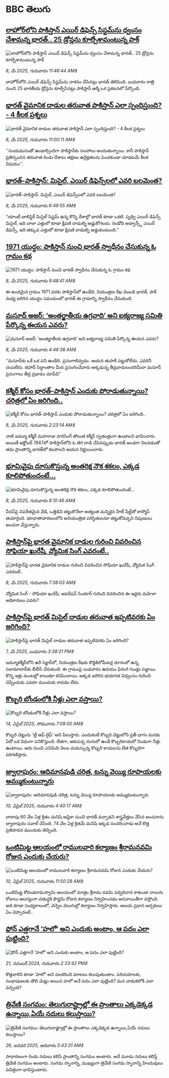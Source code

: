 # BBC తెలుగు## [లాహోర్‌లోని పాకిస్తాన్ ఎయిర్ డిఫెన్స్ సిస్టమ్‌ను ధ్వంసం చేశామన్న భారత్..  25 డ్రోన్లను కూల్చేశామంటున్న పాక్](https://www.bbc.com/telugu/articles/ckg4jn8den8o?at_campaign=githubrss)![లాహోర్‌లోని పాకిస్తాన్ ఎయిర్ డిఫెన్స్ సిస్టమ్‌ను ధ్వంసం చేశామన్న భారత్..  25 డ్రోన్లను కూల్చేశామంటున్న పాక్](https://ichef.bbci.co.uk/ace/standard/240/cpsprodpb/82b5/live/ecc3a6c0-2c01-11f0-8f57-b7237f6a66e6.jpg)_8, మే 2025, గురువారం 11:46:44 AMకి_లాహోర్‌లోని ఎయిర్ డిఫెన్స్ సిస్టమ్‌ను నాశనం చేసినట్లు భారత్ తెలిపింది. బుధవారం రాత్రి నుంచి 25 భారతీయ డ్రోన్లను కూల్చేసినట్లు పాకిస్తాన్ ఆర్మీ ఒక ప్రకటనలో పేర్కొంది.## [భారత్ వైమానిక దాడుల తరువాత పాకిస్తాన్ ఎలా స్పందిస్తుంది? - 4 కీలక ప్రశ్నలు ](https://www.bbc.com/telugu/articles/cp8dn1nv17ro?at_campaign=githubrss)![భారత్ వైమానిక దాడుల తరువాత పాకిస్తాన్ ఎలా స్పందిస్తుంది? - 4 కీలక ప్రశ్నలు ](https://ichef.bbci.co.uk/ace/standard/240/cpsprodpb/b7b8/live/5ea83c60-2bee-11f0-8ff1-59f5dcf8e9f5.jpg)_8, మే 2025, గురువారం 11:00:11 AMకి_''సంయమనంతో ఉండాల్సిందిగా పాకిస్తాన్‌కు సలహాలు అందుతున్నాయి. కానీ పాకిస్తాన్ ప్రతిస్పందన తరువాత రెండు దేశాలు తక్షణం ఉద్రిక్తతలను పెంచకుండా చూడటమే కీలక విషయం''.## [భారత్-పాకిస్తాన్‌: మిసైల్, ఎయిర్ డిఫెన్స్‌లలో ఎవరి బలమెంత?](https://www.bbc.com/telugu/articles/c3eve21245go?at_campaign=githubrss)![భారత్-పాకిస్తాన్‌: మిసైల్, ఎయిర్ డిఫెన్స్‌లలో ఎవరి బలమెంత?](https://ichef.bbci.co.uk/ace/standard/240/cpsprodpb/3566/live/1f773d70-2b58-11f0-8c16-31e1ca5e1201.jpg)_8, మే 2025, గురువారం 6:49:55 AMకి_“యాంటీ బాలిస్టిక్ మిసైల్ సిస్టమ్ ఉన్న కొన్ని దేశాల్లో భారత్ కూడా ఒకటి. పృథ్వి ఎయిర్ డిఫెన్స్ మిసైల్, ఇది చాలా ఎత్తులో కూడా క్షిపణి దాడుల్ని అడ్డుకోగలదు.  రెండోది అడ్వాన్స్డ్ ఎయిర్ డిఫెన్స్, ఇది తక్కువ ఎత్తులో కూడా క్షిపణి దాడుల్ని అడ్డుకుంటుంది.’’## [1971 యుద్ధం: పాకిస్తాన్ నుంచి భారత్ స్వాధీనం చేసుకున్న ఓ గ్రామం కథ](https://www.bbc.com/telugu/articles/ce3982l7300o?at_campaign=githubrss)![1971 యుద్ధం: పాకిస్తాన్ నుంచి భారత్ స్వాధీనం చేసుకున్న ఓ గ్రామం కథ](https://ichef.bbci.co.uk/ace/standard/240/cpsprodpb/e50c/live/61230060-2bee-11f0-b26b-ab62c890638b.jpg)_8, మే 2025, గురువారం 9:48:41 AMకి_ఈ అందమైన గ్రామం 1971 వరకు పాకిస్తాన్‌లో ఉండేది. నియంత్రణ రేఖ వెంబడి భారత్, పాక్ మధ్య జరిగిన యుద్ధం సమయంలో భారత్ ఈ గ్రామాన్ని స్వాధీనం చేసుకుంది.## [మసూద్ అజర్: ‘అంతర్జాతీయ ఉగ్రవాది’ అని ఐక్యరాజ్య సమితి పేర్కొన్న ఈయన ఎవరు? ](https://www.bbc.com/telugu/articles/c3evegpke85o?at_campaign=githubrss)![మసూద్ అజర్: ‘అంతర్జాతీయ ఉగ్రవాది’ అని ఐక్యరాజ్య సమితి పేర్కొన్న ఈయన ఎవరు? ](https://ichef.bbci.co.uk/ace/standard/240/cpsprodpb/0d3a/live/9ca1d630-2ba7-11f0-a6c0-cdbcee3bb103.jpg)_8, మే 2025, గురువారం 4:46:38 AMకి_‘‘మసూద్‌కు ఒకే ఒక పని ఉండేది. ప్రసంగాలివ్వడం. ఆయన తుపాకీ పట్టుకోలేదు. ఎవరినీ చంపలేదు. జిహాద్ సిద్ధాంతాల మీద ప్రసంగించేవారు అక్కడున్న తీవ్రవాదులందరిమీదా మసూద్ ప్రసంగాలు తీవ్ర ప్రభావం చూపేవి’’## [కశ్మీర్ కోసం భారత్-పాకిస్తాన్ ఎందుకు పోరాడుతున్నాయి? చరిత్రలో ఏం జరిగింది..](https://www.bbc.com/telugu/articles/cvgng3qzp1yo?at_campaign=githubrss)![కశ్మీర్ కోసం భారత్-పాకిస్తాన్ ఎందుకు పోరాడుతున్నాయి? చరిత్రలో ఏం జరిగింది..](https://ichef.bbci.co.uk/ace/standard/240/cpsprodpb/0aec/live/1e42fe60-2bb4-11f0-8f57-b7237f6a66e6.jpg)_8, మే 2025, గురువారం 2:23:14 AMకి_నాటి జమ్మూ కశ్మీర్ మహరాజు హరిసింగ్ తొలుత కశ్మీర్ స్వతంత్రంగా ఉండాలని భావించారు. అయితే అక్టోబర్ 1947లో పాకిస్తాన్‌లోని ఓ తెగ దాడి చేసినప్పుడు భారత్ అండగా నిలవడంతో తమ ప్రాంతాన్ని భారత్‌లో కలపాలని ఆయన నిర్ణయించారు.## [భూమివైపు దూసుకొస్తున్న అంతరిక్ష నౌక శకలం, ఎక్కడ కూలిపోతుందంటే...](https://www.bbc.com/telugu/articles/cqj7lr40nddo?at_campaign=githubrss)![భూమివైపు దూసుకొస్తున్న అంతరిక్ష నౌక శకలం, ఎక్కడ కూలిపోతుందంటే...](https://ichef.bbci.co.uk/ace/standard/240/cpsprodpb/176a/live/1563e380-2bdd-11f0-aa58-09138366324e.jpg)_8, మే 2025, గురువారం 8:10:46 AMకి_వీనస్‌పై విపరీతమైన వేడి, ఒత్తిడిని తట్టుకొనేలా అత్యంత మన్నికైన హీట్ షీల్డ్‌తో కాస్మోస్ తయారైంది. భూవాతావారణంలోని అనియంత్రిత‌ పరిస్థితులనూ తట్టుకోవచ్చని నిపుణులు అంచనా వేస్తున్నారు.## [పాకిస్తాన్‌పై భారత వైమానిక దాడుల గురించి వివరించిన సోఫియా ఖురేషీ, వ్యోమిక సింగ్ ఎవరంటే..](https://www.bbc.com/telugu/articles/cy4ky3z5825o?at_campaign=githubrss)![పాకిస్తాన్‌పై భారత వైమానిక దాడుల గురించి వివరించిన సోఫియా ఖురేషీ, వ్యోమిక సింగ్ ఎవరంటే..](https://ichef.bbci.co.uk/ace/standard/240/cpsprodpb/7942/live/01d27500-2bda-11f0-8ff1-59f5dcf8e9f5.jpg)_8, మే 2025, గురువారం 7:38:03 AMకి_వ్యోమిక సింగ్ - సోఫియా ఖురేషీ: ఆపరేషన్ సిందూర్ గురించి వివరించిన ఈ ఇద్దరు మహిళా అధికారులు ఎవరు?## [పాకిస్తాన్‌పై భారత్ మిసైల్ దాడుల తరువాత ఇప్పటివరకు ఏం జరిగింది?](https://www.bbc.com/telugu/articles/cddedp791d4o?at_campaign=githubrss)![పాకిస్తాన్‌పై భారత్ మిసైల్ దాడుల తరువాత ఇప్పటివరకు ఏం జరిగింది?](https://ichef.bbci.co.uk/ace/standard/240/cpsprodpb/22f5/live/f512a250-2ba6-11f0-a6c0-cdbcee3bb103.jpg)_7, మే 2025, బుధవారం 3:38:21 PMకి_జమ్మూకశ్మీర్‌లోని ఉరీ సెక్టార్‌లో, నియంత్రణ రేఖకు కొద్దికిలోమీటర్ల దూరంలో ఉన్న సలామాబాద్‌కు బీబీసీ చేరుకుంది. ఈ గ్రామంపై బుధవారం ఉదయం ఫిరంగి గుండ్లు పడ్డాయి. కొన్ని ఇళ్లు మంటల్లో కాలుతూ కనిపించాయి. అక్కడ జరిగిన భయానక విధ్వంసం గురించి చెప్పేందుకు ఎవరూ ముందుకు రావడం లేదు.## [కొబ్బరి బోండంలోకి నీళ్లు ఎలా వస్తాయి?](https://www.bbc.com/telugu/articles/czjn4mzxxy8o?at_campaign=githubrss)![కొబ్బరి బోండంలోకి నీళ్లు ఎలా వస్తాయి?](https://ichef.bbci.co.uk/ace/standard/240/cpsprodpb/46c5/live/684a55e0-18fd-11f0-8b11-7756b7b808cc.jpg)_14, ఏప్రిల్ 2025, సోమవారం 7:09:00 AMకి_కొబ్బరి చెట్టును 'ట్రీ ఆఫ్ లైఫ్' అని పిలుస్తారు. ఎందుకంటే కొబ్బరి చెట్టులోని ప్రతీ భాగం మనకు ఏదో ఒక విధంగా పనికొస్తుంది. లేతగా, ఆకుపచ్చ రంగులో ఉండే కొబ్బరికాయలో నిండుగా నీళ్లు ఉంటాయి. ఆరు నుంచి ఎనిమిది నెలల వయస్సున్న కొబ్బరి కాయలను లేత కొబ్బరిగా పరిగణిస్తారు.## [జ్వాలాపురం: ఆదిమానవుడి చరిత్ర, టన్ను వెయ్యి రూపాయలకు అమ్ముకుంటున్నారు ](https://www.bbc.com/telugu/articles/creqqnwdd5qo?at_campaign=githubrss)![జ్వాలాపురం: ఆదిమానవుడి చరిత్ర, టన్ను వెయ్యి రూపాయలకు అమ్ముకుంటున్నారు ](https://ichef.bbci.co.uk/ace/standard/240/cpsprodpb/765e/live/b472e2d0-15b4-11f0-842b-a7355694993d.jpg)_10, ఏప్రిల్ 2025, గురువారం 4:40:17 AMకి_దాదాపు 60 వేల ఏళ్ల క్రితం మనిషి ఆఫ్రికా నుంచి భారత్ వచ్చాడని శాస్త్రవేత్తలు వేసిన అంచనాను జ్వాలాపురం సవాల్ చేసింది. 74 వేల ఏళ్ల క్రితమే మనిషి ఇక్కడ సంచరించాడు అనే కొత్త ప్రతిపాదన ముందుకు తెచ్చింది.## [ఒంటిమిట్ట ఆలయంలో రాములవారి కల్యాణం శ్రీరామనవమి రోజున ఎందుకు చేయరు?](https://www.bbc.com/telugu/articles/ce822j5e465o?at_campaign=githubrss)![ఒంటిమిట్ట ఆలయంలో రాములవారి కల్యాణం శ్రీరామనవమి రోజున ఎందుకు చేయరు?](https://ichef.bbci.co.uk/ace/standard/240/cpsprodpb/fed5/live/25534d40-1601-11f0-b58a-6113af226972.jpg)_10, ఏప్రిల్ 2025, గురువారం 11:50:28 AMకి_ఒంటిమిట్ట కోదండరామస్వామి ఆలయంలో మాత్రం శ్రీరామ నవమి పర్వదినాన కాకుండా నాలుగు రోజులు ఆలస్యంగా చతుర్దశి పౌర్ణమి రోజున కల్యాణం నిర్వహించడం ఆనవాయితీగా వస్తోంది. అది కూడా సంధ్యకాలంలో, వెన్నెల వెలుగుల్లో కల్యాణం నిర్వహిస్తారు. ఆలయ ప్రధాన అర్చకులు ఏం చెప్పారంటే..## [ఫోన్ ఎత్తగానే ‘హలో’ అని ఎందుకు అంటాం, ఆ పదం ఎలా పుట్టింది?](https://www.bbc.com/telugu/articles/cgj7x7gdjq4o?at_campaign=githubrss)![ఫోన్ ఎత్తగానే ‘హలో’ అని ఎందుకు అంటాం, ఆ పదం ఎలా పుట్టింది?](https://ichef.bbci.co.uk/ace/standard/240/cpsprodpb/0618/live/7a20ebb0-a807-11ef-b21e-5359bd56d02f.jpg)_21, నవంబర్ 2024, గురువారం 2:33:42 PMకి_కొత్తవారిని కూడా ‘హలో’ అని పలకరించి మాటలు కలుపుతుంటాం.  పరిచయాలకు, సంభాషణలకు తొలి మెట్టు అయిన హలో అనే పదం ఎలా పుట్టింది? మన వాడుకలోకి ఎలా వచ్చింది?## [త్రివేణి సంగమం: తెలుగురాష్ట్రాల్లో ఈ ప్రాంతాలు ఎక్కడెక్కడ ఉన్నాయి,ఏయే నదులు కలుస్తాయి? ](https://www.bbc.com/telugu/articles/cz7elrr17jeo?at_campaign=githubrss)![త్రివేణి సంగమం: తెలుగురాష్ట్రాల్లో ఈ ప్రాంతాలు ఎక్కడెక్కడ ఉన్నాయి,ఏయే నదులు కలుస్తాయి? ](https://ichef.bbci.co.uk/ace/standard/240/cpsprodpb/9dad/live/7f50e780-da42-11ef-a37f-eba91255dc3d.jpg)_26, జనవరి 2025, ఆదివారం 5:43:31 AMకి_సాధారణంగా రెండు నదులు కలిసే ప్రాంతాన్ని సంగమం అంటారు. అదే మూడు నదులు కలిస్తే త్రివేణి సంగమం అంటారు. సంగమ స్నానాన్ని, ముఖ్యంగా త్రివేణి సంగమ స్నానాన్ని హిందువులు పవిత్రంగా భావిస్తుంటారు.
